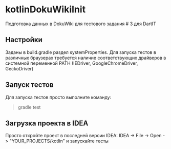 # kotlinDokuWikiInit
Подготовка данных в DokuWiki для тестового задания # 3 для DartIT

## Настройки
Заданы в build.gradle раздел systemProperties. Для запуска тестов в различных браузерах требуется наличие соответствующих драйверов в системной переменной PATH (IEDriver, GoogleChromeDriver, GeckoDriver)

## Запуск тестов
Для запуска тестов просто выполните команду:
> gradle test

## Загрузка проекта в IDEA
Просто откройте проект в последней версии IDEA: IDEA -> File -> Open -> "YOUR_PROJECTS/kotlin" и запускайте тесты

